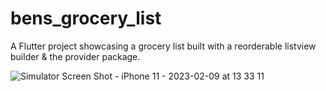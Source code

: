 # bens_grocery_list

A Flutter project showcasing a grocery list built with a reorderable listview builder & the provider package.

![Simulator Screen Shot - iPhone 11 - 2023-02-09 at 13 33 11](https://user-images.githubusercontent.com/64636696/217711177-01c4c7e3-8406-43ed-bd67-f89a77aeedb5.png)
